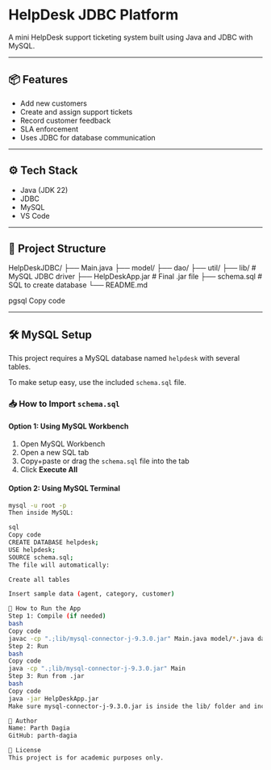 # HelpDesk JDBC Platform

A mini HelpDesk support ticketing system built using Java and JDBC with MySQL.

---

## 📦 Features

- Add new customers
- Create and assign support tickets
- Record customer feedback
- SLA enforcement
- Uses JDBC for database communication

---

## ⚙️ Tech Stack

- Java (JDK 22)
- JDBC
- MySQL
- VS Code

---

## 📁 Project Structure

HelpDeskJDBC/
├── Main.java
├── model/
├── dao/
├── util/
├── lib/ # MySQL JDBC driver
├── HelpDeskApp.jar # Final .jar file
├── schema.sql # SQL to create database
└── README.md

pgsql
Copy code

---

## 🛠️ MySQL Setup

This project requires a MySQL database named `helpdesk` with several tables.

To make setup easy, use the included `schema.sql` file.

### 📥 How to Import `schema.sql`

#### Option 1: Using MySQL Workbench

1. Open MySQL Workbench  
2. Open a new SQL tab  
3. Copy+paste or drag the `schema.sql` file into the tab  
4. Click **Execute All**

#### Option 2: Using MySQL Terminal

```bash
mysql -u root -p
Then inside MySQL:

sql
Copy code
CREATE DATABASE helpdesk;
USE helpdesk;
SOURCE schema.sql;
The file will automatically:

Create all tables

Insert sample data (agent, category, customer)

🧪 How to Run the App
Step 1: Compile (if needed)
bash
Copy code
javac -cp ".;lib/mysql-connector-j-9.3.0.jar" Main.java model/*.java dao/*.java util/*.java
Step 2: Run
bash
Copy code
java -cp ".;lib/mysql-connector-j-9.3.0.jar" Main
Step 3: Run from .jar
bash
Copy code
java -jar HelpDeskApp.jar
Make sure mysql-connector-j-9.3.0.jar is inside the lib/ folder and included in your classpath.

👤 Author
Name: Parth Dagia
GitHub: parth-dagia

📄 License
This project is for academic purposes only.